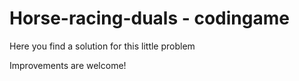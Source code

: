 # Horse-racing-duals - codingame



Here you find a solution for this little problem


Improvements are welcome!
